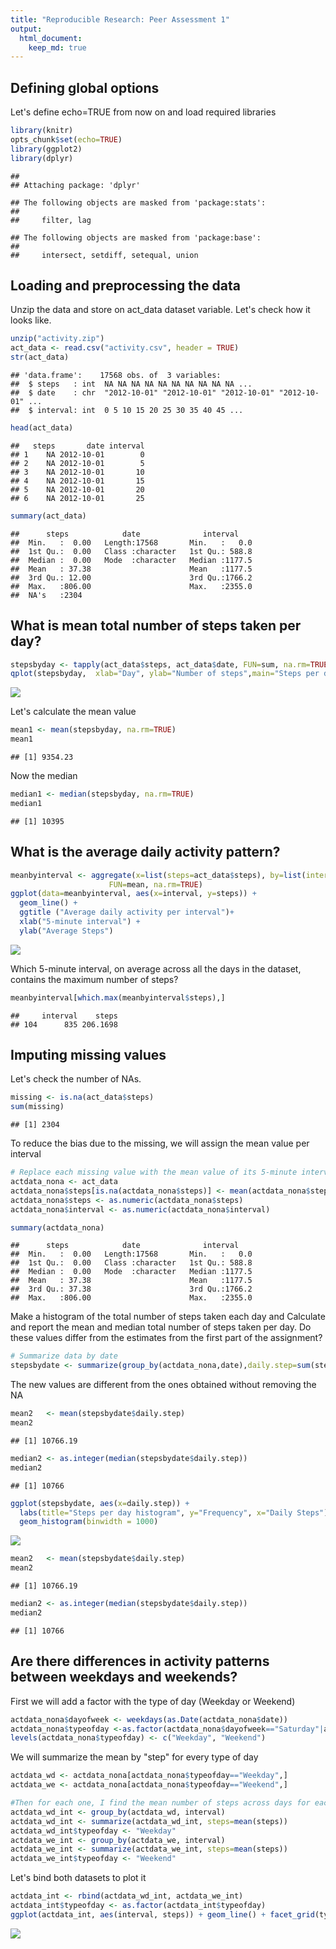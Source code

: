 ```yaml
---
title: "Reproducible Research: Peer Assessment 1"
output: 
  html_document:
    keep_md: true
---
```

## Defining global options
Let's define echo=TRUE from now on and load required libraries

```r
library(knitr)
opts_chunk$set(echo=TRUE)
library(ggplot2)
library(dplyr)
```

```
## 
## Attaching package: 'dplyr'
```

```
## The following objects are masked from 'package:stats':
## 
##     filter, lag
```

```
## The following objects are masked from 'package:base':
## 
##     intersect, setdiff, setequal, union
```

## Loading and preprocessing the data
Unzip the data and store on act_data dataset variable. Let's check how it looks like.

```r
unzip("activity.zip")
act_data <- read.csv("activity.csv", header = TRUE)
str(act_data)
```

```
## 'data.frame':	17568 obs. of  3 variables:
##  $ steps   : int  NA NA NA NA NA NA NA NA NA NA ...
##  $ date    : chr  "2012-10-01" "2012-10-01" "2012-10-01" "2012-10-01" ...
##  $ interval: int  0 5 10 15 20 25 30 35 40 45 ...
```

```r
head(act_data)
```

```
##   steps       date interval
## 1    NA 2012-10-01        0
## 2    NA 2012-10-01        5
## 3    NA 2012-10-01       10
## 4    NA 2012-10-01       15
## 5    NA 2012-10-01       20
## 6    NA 2012-10-01       25
```

```r
summary(act_data)
```

```
##      steps            date              interval     
##  Min.   :  0.00   Length:17568       Min.   :   0.0  
##  1st Qu.:  0.00   Class :character   1st Qu.: 588.8  
##  Median :  0.00   Mode  :character   Median :1177.5  
##  Mean   : 37.38                      Mean   :1177.5  
##  3rd Qu.: 12.00                      3rd Qu.:1766.2  
##  Max.   :806.00                      Max.   :2355.0  
##  NA's   :2304
```


## What is mean total number of steps taken per day?

```r
stepsbyday <- tapply(act_data$steps, act_data$date, FUN=sum, na.rm=TRUE)
qplot(stepsbyday,  xlab="Day", ylab="Number of steps",main="Steps per day",bins=50)
```

![](PA1_template_files/figure-html/unnamed-chunk-2-1.png)<!-- -->

Let's calculate the mean value

```r
mean1 <- mean(stepsbyday, na.rm=TRUE)
mean1
```

```
## [1] 9354.23
```

Now the median

```r
median1 <- median(stepsbyday, na.rm=TRUE)
median1
```

```
## [1] 10395
```


## What is the average daily activity pattern?

```r
meanbyinterval <- aggregate(x=list(steps=act_data$steps), by=list(interval=act_data$interval),
                      FUN=mean, na.rm=TRUE)
ggplot(data=meanbyinterval, aes(x=interval, y=steps)) +
  geom_line() +
  ggtitle ("Average daily activity per interval")+
  xlab("5-minute interval") +
  ylab("Average Steps")
```

![](PA1_template_files/figure-html/unnamed-chunk-5-1.png)<!-- -->

Which 5-minute interval, on average across all the days in the dataset, contains the maximum number of steps?

```r
meanbyinterval[which.max(meanbyinterval$steps),]
```

```
##     interval    steps
## 104      835 206.1698
```


## Imputing missing values
Let's check the number of NAs.

```r
missing <- is.na(act_data$steps)
sum(missing)
```

```
## [1] 2304
```

To reduce the bias due to the missing, we will assign the mean value per interval


```r
# Replace each missing value with the mean value of its 5-minute interval
actdata_nona <- act_data
actdata_nona$steps[is.na(actdata_nona$steps)] <- mean(actdata_nona$steps,na.rm=TRUE)
actdata_nona$steps <- as.numeric(actdata_nona$steps)
actdata_nona$interval <- as.numeric(actdata_nona$interval)

summary(actdata_nona)
```

```
##      steps            date              interval     
##  Min.   :  0.00   Length:17568       Min.   :   0.0  
##  1st Qu.:  0.00   Class :character   1st Qu.: 588.8  
##  Median :  0.00   Mode  :character   Median :1177.5  
##  Mean   : 37.38                      Mean   :1177.5  
##  3rd Qu.: 37.38                      3rd Qu.:1766.2  
##  Max.   :806.00                      Max.   :2355.0
```

Make a histogram of the total number of steps taken each day and Calculate and report the mean and median total number of steps taken per day. Do these values differ from the estimates from the first part of the assignment? 

```r
# Summarize data by date
stepsbydate <- summarize(group_by(actdata_nona,date),daily.step=sum(steps))
```

The new values are different from the ones obtained without removing the NA

```r
mean2   <- mean(stepsbydate$daily.step)
mean2
```

```
## [1] 10766.19
```

```r
median2 <- as.integer(median(stepsbydate$daily.step))
median2
```

```
## [1] 10766
```


```r
ggplot(stepsbydate, aes(x=daily.step)) + 
  labs(title="Steps per day histogram", y="Frequency", x="Daily Steps") +
  geom_histogram(binwidth = 1000) 
```

![](PA1_template_files/figure-html/unnamed-chunk-10-1.png)<!-- -->

```r
mean2   <- mean(stepsbydate$daily.step)
mean2
```

```
## [1] 10766.19
```

```r
median2 <- as.integer(median(stepsbydate$daily.step))
median2
```

```
## [1] 10766
```


## Are there differences in activity patterns between weekdays and weekends?
First we will add a factor with the type of day (Weekday or Weekend)

```r
actdata_nona$dayofweek <- weekdays(as.Date(actdata_nona$date))
actdata_nona$typeofday <-as.factor(actdata_nona$dayofweek=="Saturday"|actdata_nona$dayofweek=="Sunday")
levels(actdata_nona$typeofday) <- c("Weekday", "Weekend")
```

We will summarize the mean by "step" for every type of day

```r
actdata_wd <- actdata_nona[actdata_nona$typeofday=="Weekday",]
actdata_we <- actdata_nona[actdata_nona$typeofday=="Weekend",]

#Then for each one, I find the mean number of steps across days for each 5 minute interval:
actdata_wd_int <- group_by(actdata_wd, interval)
actdata_wd_int <- summarize(actdata_wd_int, steps=mean(steps))
actdata_wd_int$typeofday <- "Weekday"
actdata_we_int <- group_by(actdata_we, interval)
actdata_we_int <- summarize(actdata_we_int, steps=mean(steps))
actdata_we_int$typeofday <- "Weekend"
```

Let's bind both datasets to plot it

```r
actdata_int <- rbind(actdata_wd_int, actdata_we_int)
actdata_int$typeofday <- as.factor(actdata_int$typeofday)
ggplot(actdata_int, aes(interval, steps)) + geom_line() + facet_grid(typeofday ~ .)
```

![](PA1_template_files/figure-html/unnamed-chunk-14-1.png)<!-- -->
